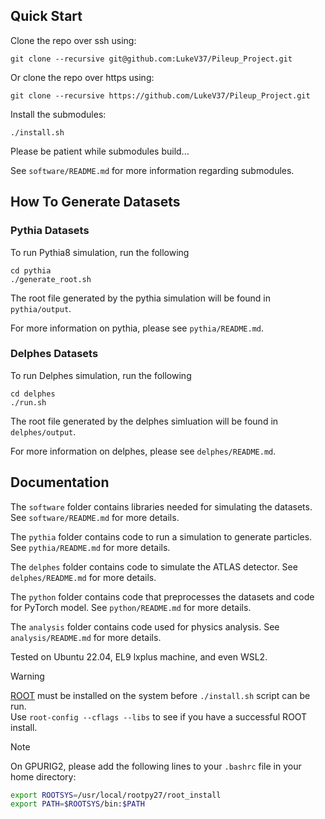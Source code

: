 ## Quick Start
Clone the repo over ssh using:
```
git clone --recursive git@github.com:LukeV37/Pileup_Project.git
```

Or clone the repo over https using:
```
git clone --recursive https://github.com/LukeV37/Pileup_Project.git
```

Install the submodules:
```
./install.sh
```

Please be patient while submodules build...

See `software/README.md` for more information regarding submodules.


## How To Generate Datasets

### Pythia Datasets
To run Pythia8 simulation, run the following
```
cd pythia
./generate_root.sh
```
The root file generated by the pythia simulation will be found in `pythia/output`. 

For more information on pythia, please see `pythia/README.md`.

### Delphes Datasets
To run Delphes simulation, run the following
```
cd delphes
./run.sh
```
The root file generated by the delphes simluation will be found in `delphes/output`. 

For more information on delphes, please see `delphes/README.md`.

## Documentation
The `software` folder contains libraries needed for simulating the datasets. See `software/README.md` for more details.

The `pythia` folder contains code to run a simulation to generate particles. See `pythia/README.md` for more details.

The `delphes` folder contains code to simulate the ATLAS detector. See `delphes/README.md` for more details.

The `python` folder contains code that preprocesses the datasets and code for PyTorch model. See `python/README.md` for more details.

The `analysis` folder contains code used for physics analysis. See `analysis/README.md` for more details.

Tested on Ubuntu 22.04, EL9 lxplus machine, and even WSL2.

>[!WARNING]
> [ROOT](https://root.cern/install/) must be installed on the system before `./install.sh` script can be run. \
> Use `root-config --cflags --libs` to see if you have a successful ROOT install.

>[!NOTE]
> On GPURIG2, please add the following lines to your `.bashrc` file in your home directory:
> ```bash
> export ROOTSYS=/usr/local/rootpy27/root_install
> export PATH=$ROOTSYS/bin:$PATH
> ```

